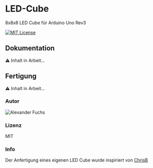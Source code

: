 # LED-Cube

8x8x8 LED Cube für Arduino Uno Rev3

[![MIT License](https://img.shields.io/github/license/mashape/apistatus.svg?maxAge=2592000)](https://github.com/fuchsalex/Smart-Mirror/blob/master/LICENSE)




## Dokumentation

:warning: Inhalt in Arbeit...


## Fertigung

:warning: Inhalt in Arbeit...




### Autor
![Alexander Fuchs](https://github.com/fuchsalex)

### Lizenz
MIT

### Info
Der Anfertigung eines eigenen LED Cube wurde inspiriert von [ChrisB](http://ledcubeblog.blogspot.co.at/)
